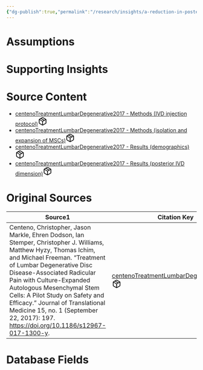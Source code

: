 ```yaml
---
{"dg-publish":true,"permalink":"/research/insights/a-reduction-in-posterior-disc-bulge-size-by-25-correlates-with-better-nps-scores-compared-with-25-at-6-months-post-injection-of-an-average-of-23-million-autologous-hypoxic-culture-expanded-ms-cs-into-the-np-and-af-of-l4-l5-or-l5-s1/"}
---
```


# Assumptions
<div><ul class="dataview list-view-ul"></ul></div>

# Supporting Insights
<div><ul class="dataview list-view-ul"></ul></div>

# Source Content
<div><ul class="dataview list-view-ul"><li><span><a data-tooltip-position="top" aria-label="Research/Source Content/centenoTreatmentLumbarDegenerative2017 - Methods (IVD injection protocol).md" data-href="Research/Source Content/centenoTreatmentLumbarDegenerative2017 - Methods (IVD injection protocol).md" href="Research/Source Content/centenoTreatmentLumbarDegenerative2017 - Methods (IVD injection protocol).md" class="internal-link" target="_blank" rel="noopener" fileclass-name="Research Links">centenoTreatmentLumbarDegenerative2017 - Methods (IVD injection protocol)</a><a class="metadata-menu fileclass-icon"><svg xmlns="http://www.w3.org/2000/svg" width="24" height="24" viewBox="0 0 24 24" fill="none" stroke="currentColor" stroke-width="2" stroke-linecap="round" stroke-linejoin="round" class="svg-icon lucide-package"><path d="m7.5 4.27 9 5.15"></path><path d="M21 8a2 2 0 0 0-1-1.73l-7-4a2 2 0 0 0-2 0l-7 4A2 2 0 0 0 3 8v8a2 2 0 0 0 1 1.73l7 4a2 2 0 0 0 2 0l7-4A2 2 0 0 0 21 16Z"></path><path d="m3.3 7 8.7 5 8.7-5"></path><path d="M12 22V12"></path></svg></a></span></li><li><span><a data-tooltip-position="top" aria-label="Research/Source Content/centenoTreatmentLumbarDegenerative2017 - Methods (isolation and expansion of MSCs).md" data-href="Research/Source Content/centenoTreatmentLumbarDegenerative2017 - Methods (isolation and expansion of MSCs).md" href="Research/Source Content/centenoTreatmentLumbarDegenerative2017 - Methods (isolation and expansion of MSCs).md" class="internal-link" target="_blank" rel="noopener" fileclass-name="Research Links">centenoTreatmentLumbarDegenerative2017 - Methods (isolation and expansion of MSCs)</a><a class="metadata-menu fileclass-icon"><svg xmlns="http://www.w3.org/2000/svg" width="24" height="24" viewBox="0 0 24 24" fill="none" stroke="currentColor" stroke-width="2" stroke-linecap="round" stroke-linejoin="round" class="svg-icon lucide-package"><path d="m7.5 4.27 9 5.15"></path><path d="M21 8a2 2 0 0 0-1-1.73l-7-4a2 2 0 0 0-2 0l-7 4A2 2 0 0 0 3 8v8a2 2 0 0 0 1 1.73l7 4a2 2 0 0 0 2 0l7-4A2 2 0 0 0 21 16Z"></path><path d="m3.3 7 8.7 5 8.7-5"></path><path d="M12 22V12"></path></svg></a></span></li><li><span><a data-tooltip-position="top" aria-label="Research/Source Content/centenoTreatmentLumbarDegenerative2017 - Results (demographics).md" data-href="Research/Source Content/centenoTreatmentLumbarDegenerative2017 - Results (demographics).md" href="Research/Source Content/centenoTreatmentLumbarDegenerative2017 - Results (demographics).md" class="internal-link" target="_blank" rel="noopener" fileclass-name="Research Links">centenoTreatmentLumbarDegenerative2017 - Results (demographics)</a><a class="metadata-menu fileclass-icon"><svg xmlns="http://www.w3.org/2000/svg" width="24" height="24" viewBox="0 0 24 24" fill="none" stroke="currentColor" stroke-width="2" stroke-linecap="round" stroke-linejoin="round" class="svg-icon lucide-package"><path d="m7.5 4.27 9 5.15"></path><path d="M21 8a2 2 0 0 0-1-1.73l-7-4a2 2 0 0 0-2 0l-7 4A2 2 0 0 0 3 8v8a2 2 0 0 0 1 1.73l7 4a2 2 0 0 0 2 0l7-4A2 2 0 0 0 21 16Z"></path><path d="m3.3 7 8.7 5 8.7-5"></path><path d="M12 22V12"></path></svg></a></span></li><li><span><a data-tooltip-position="top" aria-label="Research/Source Content/centenoTreatmentLumbarDegenerative2017 - Results (posterior IVD dimension).md" data-href="Research/Source Content/centenoTreatmentLumbarDegenerative2017 - Results (posterior IVD dimension).md" href="Research/Source Content/centenoTreatmentLumbarDegenerative2017 - Results (posterior IVD dimension).md" class="internal-link" target="_blank" rel="noopener" fileclass-name="Research Links">centenoTreatmentLumbarDegenerative2017 - Results (posterior IVD dimension)</a><a class="metadata-menu fileclass-icon"><svg xmlns="http://www.w3.org/2000/svg" width="24" height="24" viewBox="0 0 24 24" fill="none" stroke="currentColor" stroke-width="2" stroke-linecap="round" stroke-linejoin="round" class="svg-icon lucide-package"><path d="m7.5 4.27 9 5.15"></path><path d="M21 8a2 2 0 0 0-1-1.73l-7-4a2 2 0 0 0-2 0l-7 4A2 2 0 0 0 3 8v8a2 2 0 0 0 1 1.73l7 4a2 2 0 0 0 2 0l7-4A2 2 0 0 0 21 16Z"></path><path d="m3.3 7 8.7 5 8.7-5"></path><path d="M12 22V12"></path></svg></a></span></li></ul></div>

# Original Sources
<div><table class="dataview table-view-table"><thead class="table-view-thead"><tr class="table-view-tr-header"><th class="table-view-th"><span>Source</span><span class="dataview small-text">1</span></th><th class="table-view-th"><span>Citation Key</span></th></tr></thead><tbody class="table-view-tbody"><tr><td><span>Centeno, Christopher, Jason Markle, Ehren Dodson, Ian Stemper, Christopher J. Williams, Matthew Hyzy, Thomas Ichim, and Michael Freeman. “Treatment of Lumbar Degenerative Disc Disease-Associated Radicular Pain with Culture-Expanded Autologous Mesenchymal Stem Cells: A Pilot Study on Safety and Efficacy.” Journal of Translational Medicine 15, no. 1 (September 22, 2017): 197. <a rel="noopener" class="external-link" href="https://doi.org/10.1186/s12967-017-1300-y" target="_blank">https://doi.org/10.1186/s12967-017-1300-y</a>.</span></td><td><span><a data-tooltip-position="top" aria-label="Research/Evidence Sources/centenoTreatmentLumbarDegenerative2017.md" data-href="Research/Evidence Sources/centenoTreatmentLumbarDegenerative2017.md" href="Research/Evidence Sources/centenoTreatmentLumbarDegenerative2017.md" class="internal-link" target="_blank" rel="noopener" fileclass-name="Research Links">centenoTreatmentLumbarDegenerative2017</a><a class="metadata-menu fileclass-icon"><svg xmlns="http://www.w3.org/2000/svg" width="24" height="24" viewBox="0 0 24 24" fill="none" stroke="currentColor" stroke-width="2" stroke-linecap="round" stroke-linejoin="round" class="svg-icon lucide-package"><path d="m7.5 4.27 9 5.15"></path><path d="M21 8a2 2 0 0 0-1-1.73l-7-4a2 2 0 0 0-2 0l-7 4A2 2 0 0 0 3 8v8a2 2 0 0 0 1 1.73l7 4a2 2 0 0 0 2 0l7-4A2 2 0 0 0 21 16Z"></path><path d="m3.3 7 8.7 5 8.7-5"></path><path d="M12 22V12"></path></svg></a></span></td></tr></tbody></table></div>

# Database Fields